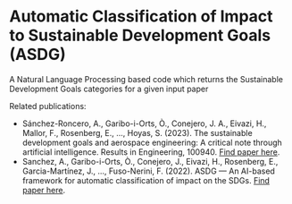 # Automatic Classification of Impact to Sustainable Development Goals (ASDG)

A Natural Language Processing based code which returns the Sustainable Development Goals categories for a given input paper

Related publications:

 - Sánchez-Roncero, A., Garibo-i-Orts, Ò., Conejero, J. A., Eivazi, H., Mallor, F., Rosenberg, E., ..., Hoyas, S. (2023). The sustainable development goals and aerospace engineering: A critical note through artificial intelligence. Results in Engineering, 100940. [Find paper here]([10.1016/j.rineng.2023.100940](https://www.sciencedirect.com/science/article/pii/S2590123023000671?via%3Dihub)).
 - Sanchez, A., Garibo-i-Orts, Ò., Conejero, J., Eivazi, H., Rosenberg, E., Garcia-Martínez, J., ..., Fuso-Nerini, F. (2022). ASDG — An AI-based framework for automatic classification of impact on the SDGs. [Find paper here](https://dl.acm.org/doi/10.1145/3560107.3560128).
